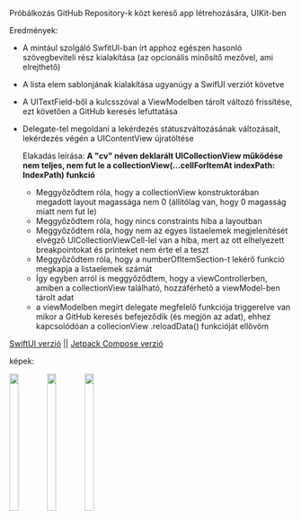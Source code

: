 Próbálkozás GitHub Repository-k közt kereső app létrehozására, UIKit-ben

Eredmények:
- A mintául szolgáló SwfitUI-ban írt apphoz egészen hasonló szövegbeviteli rész kialakítása (az opcionális minősítő mezővel, ami elrejthető)
- A lista elem sablonjának kialakítása ugyanúgy a SwifUI verziót követve
- A UITextField-ből a kulcsszóval a ViewModelben tárolt változó frissítése, ezt követően a GitHub keresés lefuttatása
- Delegate-tel megoldani a lekérdezés státuszváltozásának változásait, lekérdezés végén a UIContentView újratöltése

  Elakadás leírása:
  <b>A "cv" néven deklarált UICollectionView működése nem teljes, nem fut le a collectionView(...cellForItemAt indexPath: IndexPath) funkció</b>
  - Meggyőződtem róla, hogy a collectionView konstruktorában megadott layout magassága nem 0 (állítólag van, hogy 0 magasság miatt nem fut le)
  - Meggyőződtem róla, hogy nincs constraints hiba a layoutban
  - Meggyőződtem róla, hogy nem az egyes listaelemek megjelenítését elvégző UICollectionViewCell-lel van a hiba, mert az ott elhelyezett breakpointokat és printeket nem érte el a teszt
  - Meggyőződtem róla, hogy a numberOfItemSection-t lekérő funkció megkapja a listaelemek számát
  - Így egyben arról is meggyőződtem, hogy a viewControllerben, amiben a collectionView található, hozzáférhető a viewModel-ben tárolt adat
  - a viewModelben megírt delegate megfelelő funkciója triggerelve van mikor a GitHub keresés befejeződik (és megjön az adat), ehhez kapcsolódóan a collecionView .reloadData() funkcióját ellövöm


<a href="https://github.com/karak451/GitHubSearchAppInSwiftUI">SwiftUI verzió</a>
 || 
<a href="https://github.com/karak451/GitHubSearchAppInJetpackCompose">Jetpack Compose verzió</a>

képek:
<div style="width: 50%;">
<img src="https://azatlasz.hu/appok/img/uikit1.png" style="width: 25%;">
  <img src="https://azatlasz.hu/appok/img/uikit2.png" style="width: 25%;">
  <img src="https://azatlasz.hu/appok/img/uikit3.png" style="width: 25%;">
</div>
  
